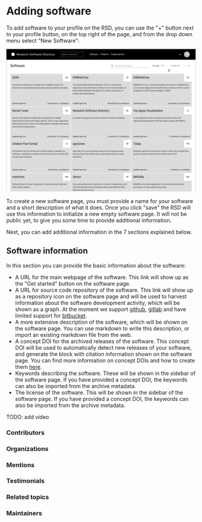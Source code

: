<!--
SPDX-FileCopyrightText: 2022 Jesús García Gonzalez (Netherlands eScience Center) <j.g.gonzalez@esciencecenter.nl>
SPDX-FileCopyrightText: 2022 Netherlands eScience Center

SPDX-License-Identifier: CC-BY-4.0
-->

# Adding software

To add software to your profile on the RSD, you can use the "+" button next to your profile button, on the top right of the page, and from the drop down menu select "New Software":

![image](/new-software.gif)

To create a new software page, you must provide a name for your software and a short description of what it does. Once you click "save" the RSD will use this information to initialize a new empty software page. It will not be public yet, to give you some time to provide additional information.

Next, you can add additional information in the 7 sections explained below. 

## Software information

In this section you can provide the basic information about the software: 

- A URL for the main webpage of the software. This link will show up as the "Get started" button on the software page. 
- A URL for source code repository of the software. This link will show up as a repository icon on the software page and will be used to harvest information about the software development activity, which will be shown as a graph. At the moment we support [github](), [gitlab]() and have limited support for [bitbucket](). 
- A more extensive description of the software, which will be shown on the software page. You can use markdown to write this description, or import an existing markdown file from the web.
- A concept DOI for the archived releases of the software. This concept DOI will be used to automatically detect new releases of your software, and generate the block with citation information shown on the software page. You can find more information on concept DOIs and how to create them [here]().
- Keywords describing the software. These will be shown in the sidebar of the software page. If you have provided a concept DOI, the keywords can also be imported from the archive metadata. 
- The license of the software. This will be shown in the sidebar of the software page. If you have provided a concept DOI, the keywords can also be imported from the archive metadata. 

TODO: add video

### Contributors

### Organizations

### Mentions

### Testimonials

### Related topics

### Maintainers



